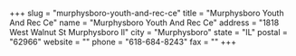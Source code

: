 +++
slug = "murphysboro-youth-and-rec-ce"
title = "Murphysboro Youth And Rec Ce"
name = "Murphysboro Youth And Rec Ce"
address = "1818 West Walnut St Murphysboro Il"
city = "Murphysboro"
state = "IL"
postal = "62966"
website = ""
phone = "618-684-8243"
fax = ""
+++
